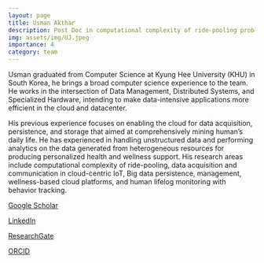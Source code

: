 ```yaml
---
layout: page
title: Usman Akthar
description: Post Doc in computational complexity of ride-pooling problems.
img: assets/img/UJ.jpeg
importance: 4
category: team
---
```


Usman graduated from  Computer Science at  Kyung Hee University  (KHU)  in
South Korea, he brings a broad computer science experience to the team. He
works   in   the   intersection   of   Data   Management,   Distributed   Systems,   and
Specialized   Hardware,   intending   to   make   data-intensive   applications   more
efficient   in   the   cloud   and   datacenter.   

His   previous   experience   focuses   on enabling the cloud for data acquisition, persistence, and storage that aimed at
comprehensively mining human’s daily life. He  has experienced  in handling
unstructured   data   and   performing   analytics   on   the   data   generated   from
heterogeneous   resources   for   producing   personalized   health   and   wellness
support. His research areas include computational complexity of ride-pooling,
data acquisition and communication in cloud-centric IoT, Big data persistence,
management, wellness-based  cloud  platforms,  and  human  lifelog  monitoring
with behavior tracking. 

[Google   Scholar](https://scholar.google.com/citations?user=3AgoskwAAAAJ&hl=en)

[LinkedIn](https://www.linkedin.com/in/usmanakhtar/)

[ResearchGate](https://www.researchgate.net/profile/Usman-Akhtar)

[ORCID](https://orcid.org/my-orcid?orcid=0000-0003-4553-0550)
